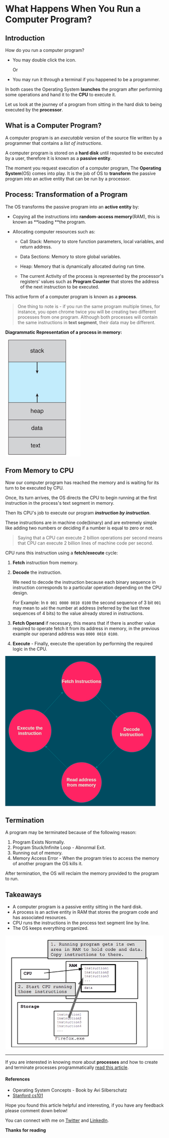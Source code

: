 # What Happens When You Run a Computer Program?

## Introduction

How do you run a computer program?

- You may double click the icon.

  Or

- You may run it through a terminal if you happened to be a programmer.

In both cases the Operating System **launches** the program after performing some operations and hand it to the **CPU** to execute it.

Let us look at the journey of a program from sitting in the hard disk to being executed by the **processor**.

## What is a Computer Program?

A computer program is an *executable* version of the source file written by a programmer that contains a *list of instructions*.

A computer program is stored on a **hard disk** until requested to be executed by a user, therefore it is known as a **passive entity**.

The moment you request execution of a computer program, The **Operating System**(OS) comes into play. It is the job of OS to **transform** the passive program into an active entity that can be run by a processor.

## Process: Transformation of a Program

The OS transforms the passive program into an **active entity** by:

- Copying all the instructions into **random-access memory**(RAM), this is known as **loading **the program.

- Allocating computer resources such as:

  - Call Stack: Memory to store function parameters, local variables, and return address.

  - Data Sections: Memory to store global variables.
  - Heap: Memory that is dynamically allocated during run time.
  - The current Activity of the process is represented by the processor's registers' values such as **Program Counter** that stores the address of the next instruction to be executed.

This active form of a computer program is known as a **process**.

> One thing to note is - if you run the same program multiple times, for instance, you open chrome twice you will be creating two different processes from one program. Although both processes will contain the same instructions in **text segment**, their data may be different.

**Diagrammatic Representation of a process in memory:**

<img src="What Happens When You Run a Computer Program.assets/image-20200912000950072.png" alt="Process in memory"/>

## From Memory to CPU

Now our computer program has reached the memory and is waiting for its turn to be executed by CPU.

Once, Its turn arrives, the OS directs the CPU to begin running at the first instruction in the process's text segment in memory.

Then Its CPU's job to execute our program ***instruction by instruction***.

These instructions are in machine code(binary) and are extremely simple like adding two numbers or deciding if a number is equal to zero or not.

> Saying that a CPU can execute 2 billion operations per second means that CPU can execute 2 billion lines of machine code per second.

CPU runs this instruction using a **fetch/execute** cycle:

1. **Fetch** instruction from memory.

2. **Decode** the instruction.

   We need to decode the instruction because each binary sequence in instruction corresponds to a  particular operation depending on the CPU design.

   For Example: In `0 001 0000 0010 0100`  the second sequence of 3 bit `001` may mean to `add` the number at address (referred by the last three sequences of 4 bits) to the value already stored in instructions.

3. **Fetch Operand** if necessary, this means that if there is another value required to operate fetch it from its address in memory, in the previous example our operand address was `0000 0010 0100`.

4. **Execute** - Finally, execute the operation by performing the required logic in the CPU.

<img src="What Happens When You Run a Computer Program.assets/image-20200912122757814.png" alt="Fetch/Execute Cycle Diagram" style="zoom: 80%;" />

## Termination

A program may be terminated because of the following reason:

1. Program Exists Normally.
2. Program Stuck/Infinite Loop - Abnormal Exit.
3. Running out of memory.
4. Memory Access Error - When the program tries to access the memory of another program the OS kills it.

After termination, the OS will reclaim the memory provided to the program to run.

## Takeaways

- A computer program is a passive entity sitting in the hard disk.
- A process is an active entity in RAM that stores the program code and has associated resources.
- CPU runs the instructions in the process text segment line by line.
- The OS keeps everything organized.

<img src="What Happens When You Run a Computer Program.assets/image-20200912123516818.png" alt="CPU, RAM, Storage"/>

---



If you are interested in knowing more about **processes** and how to create and terminate processes programmatically [read this article](./processes.md).

#### References

- Operating System Concepts - Book by Avi Silberschatz
- [Stanford cs101](https://web.stanford.edu/class/cs101/software-1.html)

Hope you found this article helpful and interesting, if you have any feedback please comment down below!

You can connect with me on [Twitter](https://twitter.com/yuvraajsj18) and [LinkedIn](https://linkedin.com/in/yuvraajsj18).

**Thanks for reading**

















